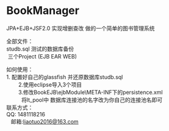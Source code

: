 # BookManager
JPA+EJB+JSF2.0 实现增删查改 做的一个简单的图书管理系统<br>

全部文件：<br>
	studb.sql 测试的数据库备份<br>
  三个Project (EJB EAR WEB)<br>

如何使用：<br>
         1. 配置好自己的glassfish 并还原数据库studb.sql <br>
         2.使用eclipse导入3个项目 <br>
         3.修改BookEJB\ejbModule\META-INF下的persistence.xml <br>
           将<jta-data-source>lt_pool</jta-data-source>中 数据库连接池的名字改为你自己的连接池名即可<br>
联系方式：<br>
    QQ: 1481118216 <br>
    邮箱:liaotuo2016@163.com <br>
